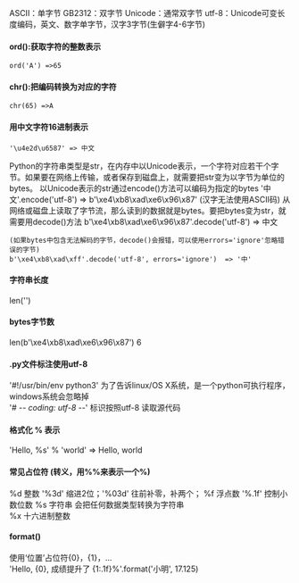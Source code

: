 ASCII：单字节
GB2312：双字节
Unicode：通常双字节
utf-8：Unicode可变长度编码，英文、数字单字节，汉字3字节(生僻字4-6字节)

#### ord():获取字符的整数表示
	ord('A') =>65
#### chr():把编码转换为对应的字符
	chr(65) =>A

#### 用中文字符16进制表示
	'\u4e2d\u6587' => 中文



Python的字符串类型是str，在内存中以Unicode表示，一个字符对应若干个字节。如果要在网络上传输，或者保存到磁盘上，就需要把str变为以字节为单位的bytes。
以Unicode表示的str通过encode()方法可以编码为指定的bytes
	'中文'.encode('utf-8')  => b'\xe4\xb8\xad\xe6\x96\x87'
	(汉字无法使用ASCII码)
从网络或磁盘上读取了字节流，那么读到的数据就是bytes。要把bytes变为str，就需要用decode()方法
	b'\xe4\xb8\xad\xe6\x96\x87'.decode('utf-8')  => 中文

	(如果bytes中包含无法解码的字节，decode()会报错，可以使用errors='ignore'忽略错误的字节)
	b'\xe4\xb8\xad\xff'.decode('utf-8', errors='ignore')  => '中'

#### 字符串长度
len('')

#### bytes字节数
len(b'\xe4\xb8\xad\xe6\x96\x87')
6


#### .py文件标注使用utf-8  
'#!/usr/bin/env python3'  为了告诉linux/OS X系统，是一个python可执行程序，windows系统会忽略掉  
'# -*- coding: utf-8 -*-'  标识按照utf-8 读取源代码  

#### 格式化 % 表示  
'Hello, %s' % 'world'  => Hello, world  

#### 常见占位符 (转义，用%%来表示一个%)
%d	整数  '%3d' 缩进2位；'%03d' 往前补零，补两个；
%f	浮点数 '%.1f' 控制小数位数 
%s	字符串 会把任何数据类型转换为字符串  
%x	十六进制整数  

#### format()
使用‘位置’占位符{0}，{1}，...  
'Hello, {0}, 成绩提升了 {1:.1f}%'.format('小明', 17.125)
